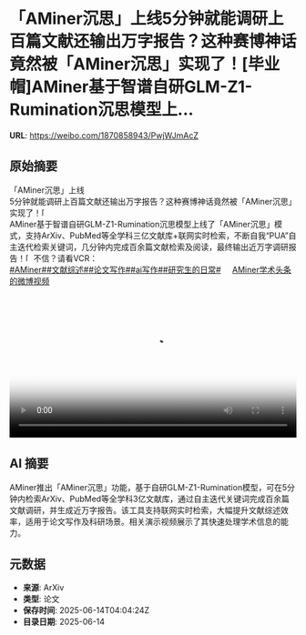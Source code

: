 # 「AMiner沉思」上线5分钟就能调研上百篇文献还输出万字报告？这种赛博神话竟然被「AMiner沉思」实现了！[毕业帽]AMiner基于智谱自研GLM-Z1-Rumination沉思模型上...

**URL**: https://weibo.com/1870858943/PwjWJmAcZ

## 原始摘要

「AMiner沉思」上线<br>5分钟就能调研上百篇文献还输出万字报告？这种赛博神话竟然被「AMiner沉思」实现了！<span class="url-icon"><img alt="[毕业帽]" src="https://face.t.sinajs.cn/t4/appstyle/expression/ext/normal/e5/2022_Graduationcap_org.png" style="width:1em; height:1em;" referrerpolicy="no-referrer"></span><br>AMiner基于智谱自研GLM-Z1-Rumination沉思模型上线了「AMiner沉思」模式，支持ArXiv、PubMed等全学科三亿文献库+联网实时检索，不断自我“PUA”自主迭代检索关键词，几分钟内完成百余篇文献检索及阅读，最终输出近万字调研报告！<span class="url-icon"><img alt="[并不简单]" src="https://h5.sinaimg.cn/m/emoticon/icon/default/d_bingbujiandan-9955880b30.png" style="width:1em; height:1em;" referrerpolicy="no-referrer"></span>不信？请看VCR：<br><a href="https://m.weibo.cn/search?containerid=231522type%3D1%26t%3D10%26q%3D%23AMiner%23" data-hide=""><span class="surl-text">#AMiner#</span></a><a href="https://m.weibo.cn/search?containerid=231522type%3D1%26t%3D10%26q%3D%23%E6%96%87%E7%8C%AE%E7%BB%BC%E8%BF%B0%23&amp;isnewpage=1" data-hide=""><span class="surl-text">#文献综述#</span></a><a href="https://m.weibo.cn/search?containerid=231522type%3D1%26t%3D10%26q%3D%23%E8%AE%BA%E6%96%87%E5%86%99%E4%BD%9C%23&amp;isnewpage=1" data-hide=""><span class="surl-text">#论文写作#</span></a><a href="https://m.weibo.cn/search?containerid=231522type%3D1%26t%3D10%26q%3D%23ai%E5%86%99%E4%BD%9C%23&amp;extparam=%23ai%E5%86%99%E4%BD%9C%23" data-hide=""><span class="surl-text">#ai写作#</span></a><a href="https://m.weibo.cn/search?containerid=231522type%3D1%26t%3D10%26q%3D%23%E7%A0%94%E7%A9%B6%E7%94%9F%E7%9A%84%E6%97%A5%E5%B8%B8%23&amp;isnewpage=1" data-hide=""><span class="surl-text">#研究生的日常#</span></a> <a href="https://video.weibo.com/show?fid=1034:5177030447398938" data-hide=""><span class="url-icon"><img style="width: 1rem;height: 1rem" src="https://h5.sinaimg.cn/upload/2015/09/25/3/timeline_card_small_video_default.png" referrerpolicy="no-referrer"></span><span class="surl-text">AMiner学术头条的微博视频</span></a><br clear="both"><div style="clear: both"></div><video controls="controls" poster="https://tvax2.sinaimg.cn/orj480/6f830abfly1i2diz6cnn3j21ls0u0abd.jpg" style="width: 100%"><source src="https://f.video.weibocdn.com/o0/Qyt2Exzhlx08p0matzAk01041200ynkp0E010.mp4?label=mp4_720p&amp;template=1384x720.25.0&amp;ori=0&amp;ps=1CwnkDw1GXwCQx&amp;Expires=1749877363&amp;ssig=npKcmjqgp0&amp;KID=unistore,video"><source src="https://f.video.weibocdn.com/o0/JaSusc3glx08p0m9F1Tq01041200fLT30E010.mp4?label=mp4_hd&amp;template=924x480.25.0&amp;ori=0&amp;ps=1CwnkDw1GXwCQx&amp;Expires=1749877363&amp;ssig=FHBQbawL3D&amp;KID=unistore,video"><source src="https://f.video.weibocdn.com/o0/dJNL8nYtlx08p0ma6vkQ010412009zsI0E010.mp4?label=mp4_ld&amp;template=692x360.25.0&amp;ori=0&amp;ps=1CwnkDw1GXwCQx&amp;Expires=1749877363&amp;ssig=V5JSt1MhML&amp;KID=unistore,video"><p>视频无法显示，请前往<a href="https://video.weibo.com/show?fid=1034%3A5177030447398938" target="_blank" rel="noopener noreferrer">微博视频</a>观看。</p></video>

## AI 摘要

AMiner推出「AMiner沉思」功能，基于自研GLM-Z1-Rumination模型，可在5分钟内检索ArXiv、PubMed等全学科3亿文献库，通过自主迭代关键词完成百余篇文献调研，并生成近万字报告。该工具支持联网实时检索，大幅提升文献综述效率，适用于论文写作及科研场景。相关演示视频展示了其快速处理学术信息的能力。

## 元数据

- **来源**: ArXiv
- **类型**: 论文
- **保存时间**: 2025-06-14T04:04:24Z
- **目录日期**: 2025-06-14
